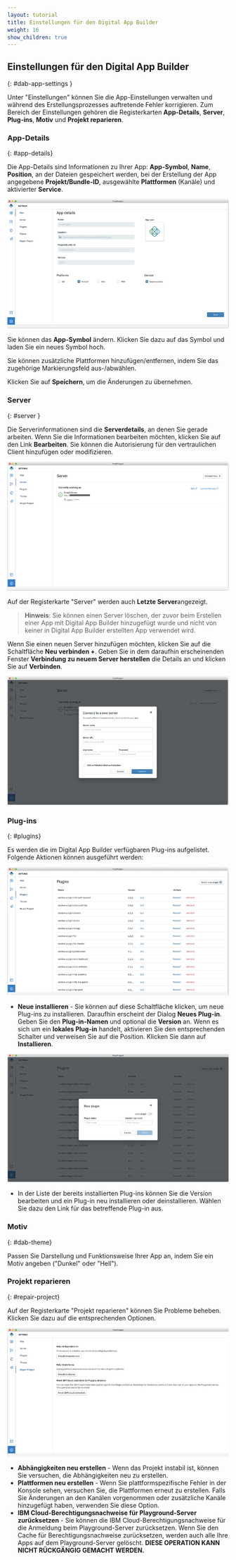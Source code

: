 ```yaml
---
layout: tutorial
title: Einstellungen für den Digital App Builder
weight: 16
show_children: true
---
```

<!-- NLS_CHARSET=UTF-8 -->

## Einstellungen für den Digital App Builder
{: #dab-app-settings }

Unter "Einstellungen" können Sie die App-Einstellungen verwalten und während des Erstellungsprozesses auftretende Fehler korrigieren. Zum Bereich der Einstellungen gehören die Registerkarten **App-Details**, **Server**, **Plug-ins**, **Motiv** und **Projekt reparieren**.

### App-Details
{: #app-details}

Die App-Details sind Informationen zu Ihrer App: **App-Symbol**, **Name**, **Position**, an der Dateien gespeichert werden, bei der Erstellung der App angegebene **Projekt/Bundle-ID**, ausgewählte **Plattformen** (Kanäle) und aktivierter **Service**. 

![App-Details festlegen](dab-settings.png)

Sie können das **App-Symbol** ändern. Klicken Sie dazu auf das Symbol und laden Sie ein neues Symbol hoch. 

Sie können zusätzliche Plattformen hinzufügen/entfernen, indem Sie das zugehörige Markierungsfeld aus-/abwählen.

Klicken Sie auf **Speichern**, um die Änderungen zu übernehmen.

### Server
{: #server }

Die Serverinformationen sind die **Serverdetails**, an denen Sie gerade arbeiten. Wenn Sie die Informationen bearbeiten möchten, klicken Sie auf den Link **Bearbeiten**. Sie können die Autorisierung für den vertraulichen Client hinzufügen oder modifizieren.

![Einstellungen - Serverdetails](dab-settings-server.png)

Auf der Registerkarte "Server" werden auch **Letzte Server**angezeigt.

>**Hinweis**: Sie können einen Server löschen, der zuvor beim Erstellen einer App mit Digital App Builder hinzugefügt wurde und nicht von keiner in Digital App Builder erstellten App verwendet wird. 

Wenn Sie einen neuen Server hinzufügen möchten, klicken Sie auf die Schaltfläche **Neu verbinden +**. Geben Sie in dem daraufhin erscheinenden Fenster **Verbindung zu neuem Server herstellen** die Details an und klicken Sie auf **Verbinden**.

![Einstellungen - Neuer Server](dab-settings-new-server.png)

### **Plug-ins**
{: #plugins}

Es werden die im Digital App Builder verfügbaren Plug-ins aufgelistet. Folgende Aktionen können ausgeführt werden:

![Einstellungen - Verfügbare Plug-ins](dab-settings-plugins.png)

* **Neue installieren** - Sie können auf diese Schaltfläche klicken, um neue Plug-ins zu installieren. Daraufhin erscheint der Dialog **Neues Plug-in**. Geben Sie den **Plug-in-Namen** und optional die **Version** an. Wenn es sich um ein **lokales Plug-in** handelt, aktivieren Sie den entsprechenden Schalter und verweisen Sie auf die Position. Klicken Sie dann auf **Installieren**.

![Einstellungen - Neue Plug-ins](dab-settings-new-plugins.png)

* In der Liste der bereits installierten Plug-ins können Sie die Version bearbeiten und ein Plug-in neu installieren oder deinstallieren. Wählen Sie dazu den Link für das betreffende Plug-in aus.


### Motiv
{: #dab-theme}

Passen Sie Darstellung und Funktionsweise Ihrer App an, indem Sie ein Motiv angeben ("Dunkel" oder "Hell"). 

### Projekt reparieren
{: #repair-project}

Auf der Registerkarte "Projekt reparieren" können Sie Probleme beheben. Klicken Sie dazu auf die entsprechenden Optionen.

![Einstellungen - Reparatur](dab-settings-repair.png)

* **Abhängigkeiten neu erstellen** - Wenn das Projekt instabil ist, können Sie versuchen, die Abhängigkeiten neu zu erstellen.
* **Plattformen neu erstellen** - Wenn Sie plattformspezifische Fehler in der Konsole sehen, versuchen Sie, die Plattformen erneut zu erstellen. Falls Sie Änderungen an den Kanälen vorgenommen oder zusätzliche Kanäle hinzugefügt haben, verwenden Sie diese Option.
* **IBM Cloud-Berechtigungsnachweise für Playground-Server zurücksetzen** - Sie können die IBM Cloud-Berechtigungsnachweise für die Anmeldung beim Playground-Server zurücksetzen. Wenn Sie den Cache für Berechtigungsnachweise zurücksetzen, werden auch alle Ihre Apps auf dem Playground-Server gelöscht. **DIESE OPERATION KANN NICHT RÜCKGÄNGIG GEMACHT WERDEN.**
